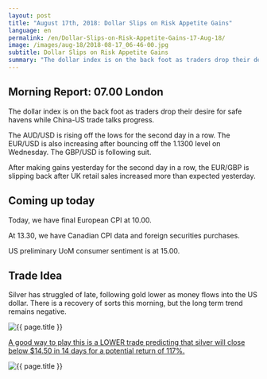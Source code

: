 ```yaml
---
layout: post
title: "August 17th, 2018: Dollar Slips on Risk Appetite Gains"
language: en
permalink: /en/Dollar-Slips-on-Risk-Appetite-Gains-17-Aug-18/
image: /images/aug-18/2018-08-17_06-46-00.jpg
subtitle: Dollar Slips on Risk Appetite Gains
summary: "The dollar index is on the back foot as traders drop their desire for safe havens while China-US trade talks progress"
---
```

## Morning Report: 07.00 London

The dollar index is on the back foot as traders drop their desire for safe havens while China-US trade talks progress. 

The AUD/USD is rising off the lows for the second day in a row. The EUR/USD is also increasing after bouncing off the 1.1300 level on Wednesday. The GBP/USD is following suit. 

After making gains yesterday for the second day in a row, the EUR/GBP is slipping back after UK retail sales increased more than expected yesterday. 

## Coming up today

Today, we have final European CPI at 10.00. 

At 13.30, we have Canadian CPI data and foreign securities purchases.

US preliminary UoM consumer sentiment is at 15.00. 

## Trade Idea

Silver has struggled of late, following gold lower as money flows into the US dollar. There is a recovery of sorts this morning, but the long term trend remains negative.

<img class="post-image" src="{{ site.url }}/images/aug-18/2018-08-17_06-46-00.jpg" alt="{{ page.title }}" title="{{ page.title }}">

<a href="%LINK%%?currency=GBP&market=commodities&underlying=frxXAGUSD&formname=higherlower&duration_amount=14&duration_units=d&amount=10&amount_type=stake&expiry_type=duration&barrier=14.50" target="_blank" rel="noopener noreferrer nofollow">A good way to play this is a LOWER trade predicting that silver will close below $14.50 in 14 days for a potential return of 117%.</a>

<img class="post-image" src="{{ site.url }}/images/aug-18/2018-08-17_07-11-06.jpg" alt="{{ page.title }}" title="{{ page.title }}">